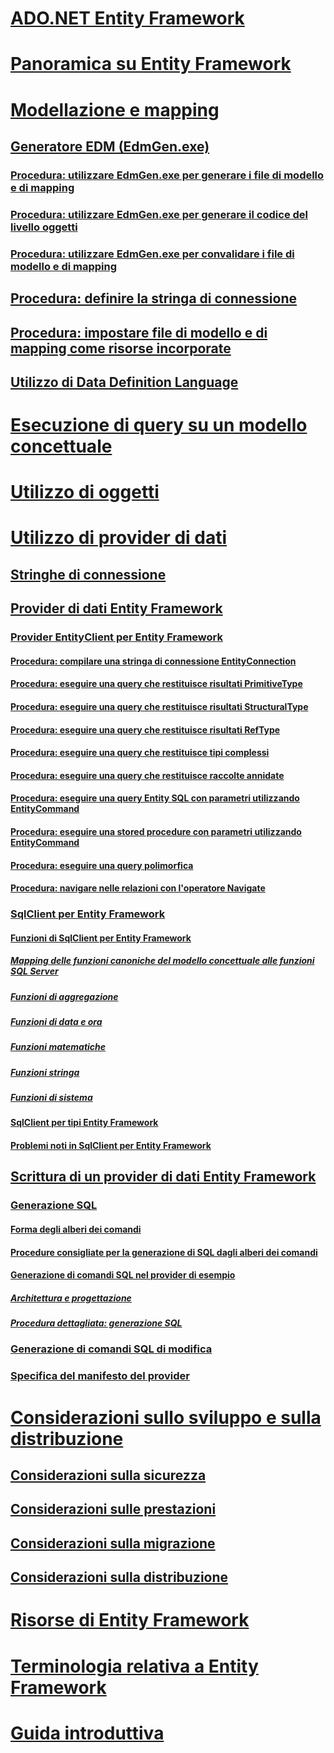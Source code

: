 # [ADO.NET Entity Framework](index.md)
# [Panoramica su Entity Framework](overview.md)
# [Modellazione e mapping](modeling-and-mapping.md)
## [Generatore EDM (EdmGen.exe)](edm-generator-edmgen-exe.md)
### [Procedura: utilizzare EdmGen.exe per generare i file di modello e di mapping](how-to-use-edmgen-exe-to-generate-the-model-and-mapping-files.md)
### [Procedura: utilizzare EdmGen.exe per generare il codice del livello oggetti](how-to-use-edmgen-exe-to-generate-object-layer-code.md)
### [Procedura: utilizzare EdmGen.exe per convalidare i file di modello e di mapping](how-to-use-edmgen-exe-to-validate-model-and-mapping-files.md)
## [Procedura: definire la stringa di connessione](how-to-define-the-connection-string.md)
## [Procedura: impostare file di modello e di mapping come risorse incorporate](how-to-make-model-and-mapping-files-embedded-resources.md)
## [Utilizzo di Data Definition Language](working-with-data-definition-language.md)
# [Esecuzione di query su un modello concettuale](querying-a-conceptual-model.md)
# [Utilizzo di oggetti](working-with-objects.md)
# [Utilizzo di provider di dati](working-with-data-providers.md)
## [Stringhe di connessione](connection-strings.md)
## [Provider di dati Entity Framework](data-providers.md)
### [Provider EntityClient per Entity Framework](entityclient-provider-for-the-entity-framework.md)
#### [Procedura: compilare una stringa di connessione EntityConnection](how-to-build-an-entityconnection-connection-string.md)
#### [Procedura: eseguire una query che restituisce risultati PrimitiveType](how-to-execute-a-query-that-returns-primitivetype-results.md)
#### [Procedura: eseguire una query che restituisce risultati StructuralType](how-to-execute-a-query-that-returns-structuraltype-results.md)
#### [Procedura: eseguire una query che restituisce risultati RefType](how-to-execute-a-query-that-returns-reftype-results.md)
#### [Procedura: eseguire una query che restituisce tipi complessi](how-to-execute-a-query-that-returns-complex-types.md)
#### [Procedura: eseguire una query che restituisce raccolte annidate](how-to-execute-a-query-that-returns-nested-collections.md)
#### [Procedura: eseguire una query Entity SQL con parametri utilizzando EntityCommand](how-to-execute-a-parameterized-entity-sql-query-using-entitycommand.md)
#### [Procedura: eseguire una stored procedure con parametri utilizzando EntityCommand](how-to-execute-a-parameterized-stored-procedure-using-entitycommand.md)
#### [Procedura: eseguire una query polimorfica](how-to-execute-a-polymorphic-query.md)
#### [Procedura: navigare nelle relazioni con l'operatore Navigate](how-to-navigate-relationships-with-the-navigate-operator.md)
### [SqlClient per Entity Framework](sqlclient-for-the-entity-framework.md)
#### [Funzioni di SqlClient per Entity Framework](sqlclient-for-ef-functions.md)
##### [Mapping delle funzioni canoniche del modello concettuale alle funzioni SQL Server](conceptual-model-canonical-to-sql-server-functions-mapping.md)
##### [Funzioni di aggregazione](aggregate-functions-sqlclient-for-entity-framework.md)
##### [Funzioni di data e ora](date-and-time-functions.md)
##### [Funzioni matematiche](mathematical-functions.md)
##### [Funzioni stringa](string-functions.md)
##### [Funzioni di sistema](system-functions.md)
#### [SqlClient per tipi Entity Framework](sqlclient-for-ef-types.md)
#### [Problemi noti in SqlClient per Entity Framework](known-issues-in-sqlclient-for-entity-framework.md)
## [Scrittura di un provider di dati Entity Framework](writing-an-ef-data-provider.md)
### [Generazione SQL](sql-generation.md)
#### [Forma degli alberi dei comandi](the-shape-of-the-command-trees.md)
#### [Procedure consigliate per la generazione di SQL dagli alberi dei comandi](generating-sql-from-command-trees-best-practices.md)
#### [Generazione di comandi SQL nel provider di esempio](sql-generation-in-the-sample-provider.md)
##### [Architettura e progettazione](architecture-and-design.md)
##### [Procedura dettagliata: generazione SQL](walkthrough-sql-generation.md)
### [Generazione di comandi SQL di modifica](modification-sql-generation.md)
### [Specifica del manifesto del provider](provider-manifest-specification.md)
# [Considerazioni sullo sviluppo e sulla distribuzione](development-and-deployment-considerations.md)
## [Considerazioni sulla sicurezza](security-considerations.md)
## [Considerazioni sulle prestazioni](performance-considerations.md)
## [Considerazioni sulla migrazione](migration-considerations.md)
## [Considerazioni sulla distribuzione](deployment-considerations.md)
# [Risorse di Entity Framework](resources.md)
# [Terminologia relativa a Entity Framework](terminology.md)
# [Guida introduttiva](getting-started.md)
